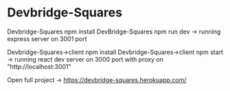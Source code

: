 # Devbridge-Squares

Devbridge-Squares npm install
DevBridge-Squares npm run dev  -> running express server on 3001 port

Devbridge-Squares->client  npm install
Devbridge-Squares->client npm start -> running react dev server on 3000 port with proxy on "http://localhost:3001"

Open full project -> https://devbridge-squares.herokuapp.com/
